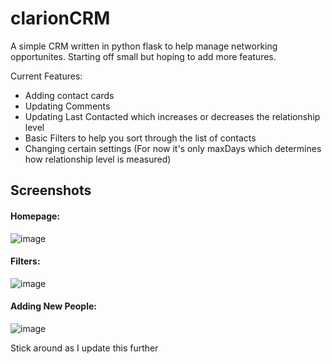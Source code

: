 # clarionCRM
A simple CRM written in python flask to help manage networking opportunites. Starting off small but hoping to add more features.

Current Features:
* Adding contact cards
* Updating Comments
* Updating Last Contacted which increases or decreases the relationship level
* Basic Filters to help you sort through the list of contacts
* Changing certain settings (For now it's only maxDays which determines how relationship level is measured)

<h2>Screenshots</h2>
<h4>Homepage: </h4>

![image](https://github.com/user-attachments/assets/b1782051-3448-44ae-8aa9-0f0b19e1d83c)

<h4>Filters: </h4>

![image](https://github.com/user-attachments/assets/c427244b-c93a-411c-80b3-0faea6f91466)

<h4>Adding New People: </h4>

![image](https://github.com/user-attachments/assets/44189d33-a07b-484b-8780-def5b23c39e6)


Stick around as I update this further
